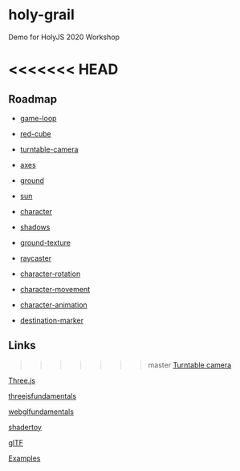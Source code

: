 # holy-grail

Demo for HolyJS 2020 Workshop

# <<<<<<< HEAD

## Roadmap

- [game-loop](https://github.com/vinneyto/holy-grail/blob/game-loop/src/index.ts)

- [red-cube](https://github.com/vinneyto/holy-grail/blob/red-cube/src/index.ts)

- [turntable-camera](https://github.com/vinneyto/holy-grail/blob/turntable-camera/src/index.ts#L17)

- [axes](https://github.com/vinneyto/holy-grail/blob/axes/src/index.ts#L18)

- [ground](https://github.com/vinneyto/holy-grail/blob/ground/src/index.ts#L25)

- [sun](https://github.com/vinneyto/holy-grail/blob/sun/src/index.ts#L29)

- [character](https://github.com/vinneyto/holy-grail/blob/character/src/index.ts#L30)

- [shadows](https://github.com/vinneyto/holy-grail/blob/shadows/src/index.ts#L21)

- [ground-texture](https://github.com/vinneyto/holy-grail/blob/ground-texture/src/index.ts#L39)

- [raycaster](https://github.com/vinneyto/holy-grail/blob/raycaster/src/index.ts#L64)

- [character-rotation](https://github.com/vinneyto/holy-grail/blob/character-rotation/src/GameController.ts#L7)

- [character-movement](https://github.com/vinneyto/holy-grail/blob/character-movement/src/CharacterController.ts#L46)

- [character-animation](https://github.com/vinneyto/holy-grail/blob/character-animation/src/index.ts#L51)

- [destination-marker](https://github.com/vinneyto/holy-grail/blob/destination-marker/src/CharacterController.ts#L56)

## Links

> > > > > > > master
> > > > > > > [Turntable camera](https://three-shader.web.app/?demo=vinneyto-camera-demo)

[Three.js](https://threejs.org/)

[threejsfundamentals](https://threejsfundamentals.org/)

[webglfundamentals](https://webglfundamentals.org/)

[shadertoy](https://www.shadertoy.com/)

[glTF](https://github.com/KhronosGroup/glTF)

[Examples](https://three-shader.web.app/)
